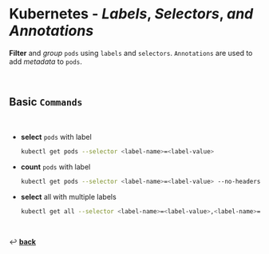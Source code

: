 # **Kubernetes** - ***Labels***, ***Selectors***, *and* ***Annotations***

**Filter** and *group* `pods` using `labels` and `selectors`. `Annotations` are used to add *metadata* to `pods`.

<br />

## **Basic** `Commands`

<br />

* **select** `pods` with label

    ```bash
    kubectl get pods --selector <label-name>=<label-value>
    ```

* **count** `pods` with label

    ```bash
    kubectl get pods --selector <label-name>=<label-value> --no-headers | wc -l
    ```

* **select** all with multiple labels

    ```bash
    kubectl get all --selector <label-name>=<label-value>,<label-name>=<label-value>
    ```

<br>

↩️ [**back**](../)
